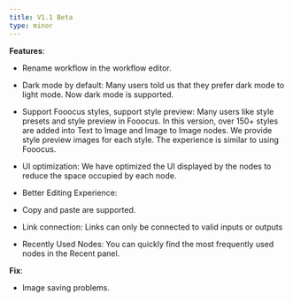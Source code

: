 ```yaml
---
title: V1.1 Beta
type: minor
---
```


**Features**:

* Rename workflow in the workflow editor.

* Dark mode by default:  Many users told us that they prefer dark mode to light mode. Now dark mode is supported.
* Support Fooocus styles, support style preview: Many users like style presets and style preview in Fooocus. In this version, over 150+ styles are added into Text to Image and Image to Image nodes. We provide style preview images for each style. The experience is similar to using Fooocus.
* UI optimization: We have optimized the UI displayed by the nodes to reduce the space occupied by each node.
* Better Editing Experience:
* Copy and paste are supported.
* Link connection: Links can only be connected to valid inputs or outputs
* Recently Used Nodes: You can quickly find the most frequently used nodes in the Recent panel.


**Fix**:
* Image saving problems.
